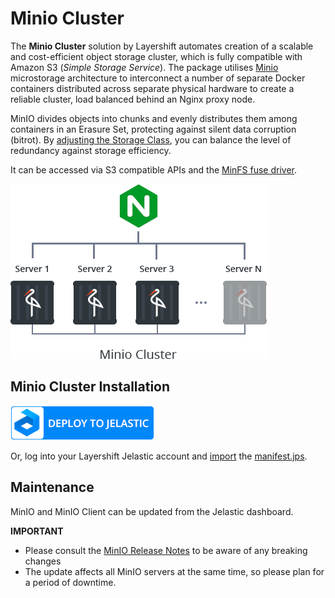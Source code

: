 # Minio Cluster

The **Minio Cluster** solution by Layershift automates creation of a scalable and cost-efficient object storage cluster, which is fully compatible with Amazon S3 (_Simple Storage Service_). The package utilises [Minio](https://www.minio.io/) microstorage architecture to interconnect a number of separate Docker containers distributed across separate physical hardware to create a reliable cluster, load balanced behind an Nginx proxy node.

MinIO divides objects into chunks and evenly distributes them among containers in an Erasure Set, protecting against silent data corruption (bitrot). By [adjusting the Storage Class](https://docs.min.io/minio/baremetal/concepts/erasure-coding.html#storage-classes), you can balance the level of redundancy against storage efficiency.

It can be accessed via S3 compatible APIs and the [MinFS fuse driver](https://github.com/minio/minfs).

![Minio S3 Cluster](images/minio-s3-cluster.png)

## Minio Cluster Installation

[![Deploy](images/getithosted.png)](https://app.j.layershift.co.uk/?manifest=https://raw.githubusercontent.com/layershift/minio/master/manifest.jps)

Or, log into your Layershift Jelastic account and [import](https://docs.jelastic.com/environment-import) the [manifest.jps](manifest.jps).

## Maintenance

MinIO and MinIO Client can be updated from the Jelastic dashboard.

**IMPORTANT**
* Please consult the [MinIO Release Notes](https://github.com/minio/minio/releases) to be aware of any breaking changes
* The update affects all MinIO servers at the same time, so please plan for a period of downtime.
